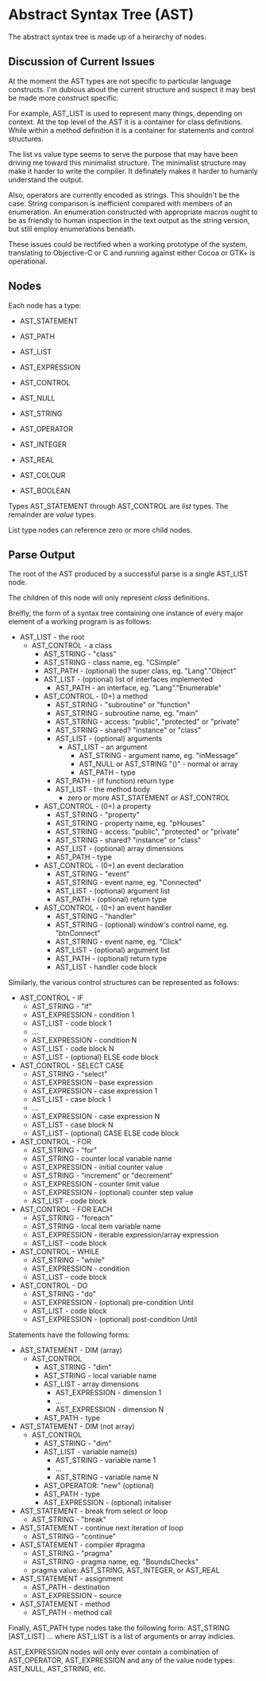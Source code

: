 Abstract Syntax Tree (AST)
==========================

The abstract syntax tree is made up of a heirarchy of nodes.


Discussion of Current Issues
----------------------------

At the moment the AST types are not specific to particular language constructs.  I'm dubious about the current structure and suspect it may best be made more construct specific.

For example, AST_LIST is used to represent many things, depending on context.  At the top level of the AST it is a container for class definitions.  While within a method definition it is a container for statements and control structures.

The list vs value type seems to serve the purpose that may have been driving me toward this minimalist structure.  The minimalist structure may make it harder to write the compiler.  It definately makes it harder to humanly understand the output.

Also, operators are currently encoded as strings.  This shouldn't be the case.  String comparison is inefficient compared with members of an enumeration.  An enumeration constructed with appropriate macros ought to be as friendly to human inspection in the text output as the string version, but still employ enumerations beneath.

These issues could be rectified when a working prototype of the system, translating to Objective-C or C and running against either Cocoa or GTK+ is operational.


Nodes
-----

Each node has a type:

*	AST_STATEMENT
*	AST_PATH
*	AST_LIST
*	AST_EXPRESSION
*	AST_CONTROL

*	AST_NULL
*	AST_STRING
*	AST_OPERATOR
*	AST_INTEGER
*	AST_REAL
*	AST_COLOUR
*	AST_BOOLEAN

Types AST_STATEMENT through AST_CONTROL are _list_ types.  The remainder are _value_ types.

List type nodes can reference zero or more child nodes.


Parse Output
------------

The root of the AST produced by a successful parse is a single AST_LIST node.

The children of this node will only represent _class_ definitions.

Breifly, the form of a syntax tree containing one instance of every major element of a working program is as follows:

*	AST_LIST - the root
	*	AST_CONTROL - a class
		*	AST_STRING - "class"
		*	AST_STRING - class name, eg. "CSimple"
		*	AST_PATH - (optional) the super class, eg. "Lang"."Object"
		*	AST_LIST - (optional) list of interfaces implemented
			*	AST_PATH - an interface, eg. "Lang"."Enumerable"
		*	AST_CONTROL - (0+) a method
			*	AST_STRING - "subroutine" or "function"
			*	AST_STRING - subroutine name, eg. "main"
			*	AST_STRING - access: "public", "protected" or "private"
			*	AST_STRING - shared? "instance" or "class"
			*	AST_LIST - (optional) arguments
				*	AST_LIST - an argument
					*	AST_STRING - argument name, eg. "inMessage"
					*	AST_NULL or AST_STRING "()" - normal or array
					*	AST_PATH - type
			*	AST_PATH - (if function) return type
			*	AST_LIST - the method body
				*	zero or more AST_STATEMENT or AST_CONTROL
		*	AST_CONTROL - (0+) a property
			*	AST_STRING - "property"
			*	AST_STRING - property name, eg. "pHouses"
			*	AST_STRING - access: "public", "protected" or "private"
			*	AST_STRING - shared? "instance" or "class"
			*	AST_LIST - (optional) array dimensions
			*	AST_PATH - type
		*	AST_CONTROL - (0+) an event declaration
			*	AST_STRING - "event"
			*	AST_STRING - event name, eg. "Connected"
			*	AST_LIST - (optional) argument list
			*	AST_PATH - (optional) return type
		*	AST_CONTROL - (0+) an event handler
			*	AST_STRING - "handler"
			*	AST_STRING - (optional) window's control name, eg. "btnConnect"
			*	AST_STRING - event name, eg. "Click"
			*	AST_LIST - (optional) argument list
			*	AST_PATH - (optional) return type
			*	AST_LIST - handler code block


Similarly, the various control structures can be represented as follows:

*	AST_CONTROL	- IF
	*	AST_STRING - "if"
	*	AST_EXPRESSION - condition 1
	*	AST_LIST - code block 1
	*	...
	*	AST_EXPRESSION - condition N
	*	AST_LIST - code block N
	*	AST_LIST - (optional) ELSE code block
*	AST_CONTROL - SELECT CASE
	*	AST_STRING - "select"
	*	AST_EXPRESSION - base expression
	*	AST_EXPRESSION - case expression 1
	*	AST_LIST - case block 1
	*	...
	*	AST_EXPRESSION - case expression N
	*	AST_LIST - case block N
	*	AST_LIST - (optional) CASE ELSE code block
*	AST_CONTROL - FOR
	*	AST_STRING - "for"
	*	AST_STRING - counter local variable name
	*	AST_EXPRESSION - initial counter value
	*	AST_STRING - "increment" or "decrement"
	*	AST_EXPRESSION - counter limit value
	*	AST_EXPRESSION - (optional) counter step value
	*	AST_LIST - code block
*	AST_CONTROL - FOR EACH
	*	AST_STRING - "foreach"
	*	AST_STRING - local item variable name
	*	AST_EXPRESSION - iterable expression/array expression
	*	AST_LIST - code block
*	AST_CONTROL - WHILE
	*	AST_STRING - "while"
	*	AST_EXPRESSION - condition
	*	AST_LIST - code block
*	AST_CONTROL - DO
	*	AST_STRING - "do"
	*	AST_EXPRESSION - (optional) pre-condition Until
	*	AST_LIST - code block
	*	AST_EXPRESSION - (optional) post-condition Until


Statements have the following forms:

*	AST_STATEMENT - DIM (array)
	*	AST_CONTROL
		*	AST_STRING - "dim"
		*	AST_STRING - local variable name
		*	AST_LIST - array dimensions
			*	AST_EXPRESSION - dimension 1
			*	...
			*	AST_EXPRESSION - dimension N
		*	AST_PATH - type
*	AST_STATEMENT - DIM (not array)
	*	AST_CONTROL
		*	AST_STRING - "dim"
		*	AST_LIST - variable name(s)
			*	AST_STRING - variable name 1
			*	...
			*	AST_STRING - variable name N
		*	AST_OPERATOR: "new" (optional)
		*	AST_PATH - type
		*	AST_EXPRESSION - (optional) initaliser
*	AST_STATEMENT - break from select or loop
	*	AST_STRING - "break"
*	AST_STATEMENT - continue next iteration of loop
	*	AST_STRING - "continue"
*	AST_STATEMENT - compiler #pragma
	*	AST_STRING - "pragma"
	*	AST_STRING - pragma name, eg. "BoundsChecks"
	*	pragma value: AST_STRING, AST_INTEGER, or AST_REAL
*	AST_STATEMENT - assignment
	*	AST_PATH - destination
	*	AST_EXPRESSION - source
*	AST_STATEMENT - method
	*	AST_PATH - method call


Finally, AST_PATH type nodes take the following form: AST_STRING \[AST_LIST\] ...
where AST_LIST is a list of arguments or array indicies.

AST_EXPRESSION nodes will only ever contain a combination of AST_OPERATOR, AST_EXPRESSION and any of the value node types: AST_NULL, AST_STRING, etc.






